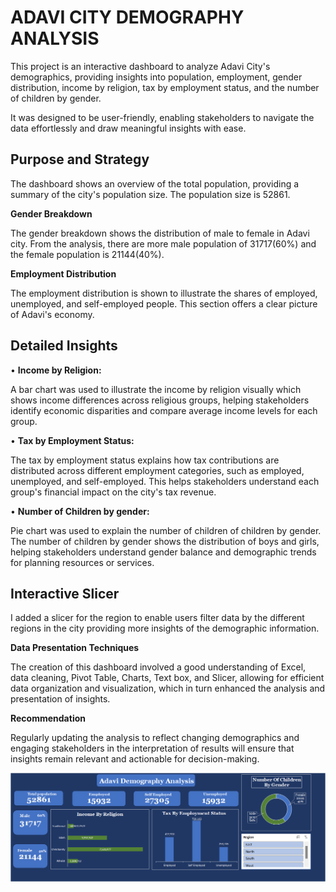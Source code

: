 # **ADAVI CITY DEMOGRAPHY ANALYSIS**

This project is an interactive dashboard to analyze Adavi City's demographics, providing insights into population, employment, gender distribution, income by religion, tax by employment status, and the number of children by gender. 

It was designed to be user-friendly, enabling stakeholders to navigate the data effortlessly and draw meaningful insights with ease.


## **Purpose and Strategy**

The dashboard shows an overview of the total population, providing a summary of the city's population size. The population size is 52861.


**Gender Breakdown**

The gender breakdown shows the distribution of male to female in Adavi city. From the analysis, there are more male population of 31717(60%) and the female population is 21144(40%).


**Employment Distribution**

The employment distribution is shown to illustrate the shares of employed, unemployed, and self-employed people. This section offers a clear picture of Adavi's economy.

## **Detailed Insights**

•	**Income by Religion:**

A bar chart was used to illustrate the income by religion visually which shows income differences across religious groups, helping stakeholders identify economic disparities and compare average income levels for each group.

•	**Tax by Employment Status:** 

The tax by employment status explains how tax contributions are distributed across different employment categories, such as employed, unemployed, and self-employed. This helps stakeholders understand each group's financial impact on the city's tax revenue.

•	**Number of Children by gender:** 

Pie chart was used to explain the number of children of children by gender. The number of children by gender shows the distribution of boys and girls, helping stakeholders understand gender balance and demographic trends for planning resources or services.


## **Interactive Slicer**
I added a slicer for the region to enable users filter data by the different regions in the city providing more insights of the demographic information.


**Data Presentation Techniques**

The creation of this dashboard involved a good understanding of Excel, data cleaning, Pivot Table, Charts, Text box, and Slicer, allowing for efficient data organization and visualization, which in turn enhanced the analysis and presentation of insights.


**Recommendation**

Regularly updating the analysis to reflect changing demographics and engaging stakeholders in the interpretation of results will ensure that insights remain relevant and actionable for decision-making.


![Dashboard](dashboard.png)